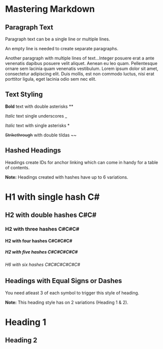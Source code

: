 # Mastering Markdown

## Paragraph Text

Paragraph text can be a single line or multiple lines.

An empty line is needed to create separate paragraphs.

Another paragraph with multiple lines of text...Integer posuere erat a ante venenatis dapibus posuere velit aliquet. Aenean eu leo quam. Pellentesque ornare sem lacinia quam venenatis vestibulum. Lorem ipsum dolor sit amet, consectetur adipiscing elit. Duis mollis, est non commodo luctus, nisi erat porttitor ligula, eget lacinia odio sem nec elit.

## Text Styling

**Bold** text with double asterisks **

_Italic_ text single underscores _

*Italic* text with single asterisks *

~~Strikethrough~~ with double tildas ~~

## Hashed Headings 

Headings create IDs for anchor linking which can come in handy for a table of contents.

**Note:** Headings created with hashes have up to 6 variations.

# H1 with single hash C&#35;

## H2 with double hashes C&#35;C&#35;

### H2 with three hashes C&#35;C&#35;C&#35;

#### H2 with four hashes C&#35;C&#35;C&#35;C&#35;

##### H2 with five hashes C&#35;C&#35;C&#35;C&#35;C&#35;

###### H6 with six hashes C&#35;C&#35;C&#35;C&#35;C&#35;C&#35;

## Headings with Equal Signs or Dashes

You need atleast 3 of each symbol to trigger this style of heading.

**Note:** This heading style has on 2 variations (Heading 1 & 2).

Heading 1
==================

Heading 2
------------------